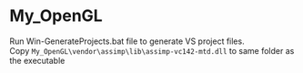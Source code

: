 # My_OpenGL
Run Win-GenerateProjects.bat file to generate VS project files.\
Copy ```My_OpenGL\vendor\assimp\lib\assimp-vc142-mtd.dll``` to same folder as the executable

